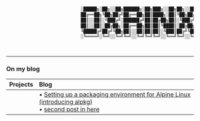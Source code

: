<center>

```asm                 
                            ░█████╗░██╗░░██╗██████╗░██╗███╗░░██╗██╗░░██╗    jinx@jinx
                            ██╔══██╗╚██╗██╔╝██╔══██╗██║████╗░██║╚██╗██╔╝    OS: Arch
                            ██║░░██║░╚███╔╝░██████╔╝██║██╔██╗██║░╚███╔╝░    Packages: 1162
                            ██║░░██║░██╔██╗░██╔══██╗██║██║╚████║░██╔██╗░    Shell: zsh
                            ╚█████╔╝██╔╝╚██╗██║░░██║██║██║░╚███║██╔╝╚██╗    Terminal: alacritty
                            ░╚════╝░╚═╝░░╚═╝╚═╝░░╚═╝╚═╝╚═╝░░╚══╝╚═╝░░╚═╝    Memory: 1752MiB / 15734MiB
```

</center>

<br>

---
### On my blog
|     **Projects**     |      **Blog**        |
| :-------------------- | :-------------------- |
| ``` ``` |<!-- blog starts -->• [Setting up a packaging environment for Alpine Linux (introducing alpkg)](https://0xrinx.is-cool.dev/first/)<br>• [second post in here](https://0xrinx.is-cool.dev/second/)<!-- blog ends --> 

